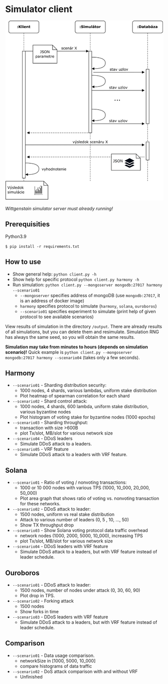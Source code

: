 # Simulator client

![alt text](simulation-sequence-diagram.png)

*Wittgenstain simulator server must already running!*

## Prerequisities
Python3.9

`$ pip install -r requirements.txt`


## How to use

* Show general help: `python client.py -h`
* Show help for specific protocol `python client.py harmony -h`
* Run simulation: `python client.py --mongoserver mongodb:27017 harmony --scenario01`
  * `--mongoserver` specifies address of mongoDB (use `mongodb:27017`, it is an address of docker image)
  * `harmony` specifies protocol to simulate (`harmony`, `solana`, `ouroboros`)
  * `--scenario01` specifies experiment to simulate (print help of given protocol to see available scenarios)

View results of simulation in the directory `/output`.
There are already results of all simulations, but you can delete them and resimulate.
Simulation RNG has always the same seed, so you will obtain the same results.

**Simulation may take from minutes to hours (depends on simulation scenario)!**
Quick example is `python client.py --mongoserver mongodb:27017 harmony --scenario04` (takes only a few seconds).

## Harmony

* `--scenario01` - Sharding distribution security:
  * 1000 nodes, 4 shards, various lambdas, uniform stake distribution 
  * Plot heatmap of spearman correlation for each shard
* `--scenario02` - Shard control attack:
  * 1000 nodes, 4 shards, 600 lambda, uniform stake distribution, various byzantine nodes
  * Plot histogram of voting stake for byzantine nodes (1000 epochs)
* `--scenario03` - Sharding throughput:
  * transaction with size >600B
  * plot Tx/slot, MB/slot for various network size
* `--scenario04` - DDoS leaders
  * Simulate DDoS attack to a leaders.
* `--scenario05` - VRF feature
  * Simulate DDoS attack to a leaders with VRF feature.

## Solana
* `--scenario01` - Ratio of voting / nonvoting transactions:
  * 1000 or 10 000 nodes with various TPS (1000, 10_000, 20_000, 50_000) 
  * Plot area graph that shows ratio of voting vs. nonvoting transaction for these networks.
* `--scenario02` - DDoS attack to leader:
  * 1500 nodes, uniform vs real stake distribution
  * Attack to various number of leaders (0, 5 , 10, ..., 50)
  * Show TX throughput drop
* `--scenario03` - Show Solana voting protocol data traffic overhead
  * network nodes (1000, 2000, 5000, 10_000), increasing TPS
  * plot Tx/slot, MB/slot for various network size
* `--scenario04` - DDoS leaders with VRF feature
  * Simulate DDoS attack to a leaders, but with VRF feature instead of leader schedule.

## Ouroboros
* `--scenario01` - DDoS attack to leader:
  * 1500 nodes, number of nodes under attack (0, 30, 60, 90)
  * Plot drop in TPS.
* `--scenario02` - Forking attack
  * 1500 nodes
  * Show forks in time
* `--scenario03` - DDoS leaders with VRF feature
  * Simulate DDoS attack to a leaders, but with VRF feature instead of leader schedule.

## Comparison
* `--scenario01` - Data usage comparison.
  * networkSize in [1000, 5000, 10_000]
  * compare histograms of data traffic
* `--scenario02` - DoS attack comparison with and without VRF
  * Unfinished